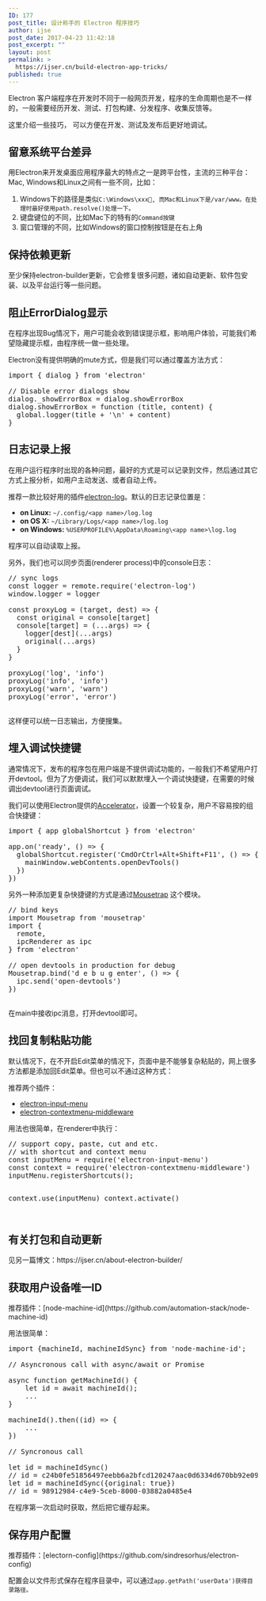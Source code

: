 ```yaml
---
ID: 177
post_title: 设计称手的 Electron 程序技巧
author: ijse
post_date: 2017-04-23 11:42:18
post_excerpt: ""
layout: post
permalink: >
  https://ijser.cn/build-electron-app-tricks/
published: true
---
```

Electron 客户端程序在开发时不同于一般网页开发，程序的生命周期也是不一样的，一般需要经历开发、测试、打包构建、分发程序、收集反馈等。

这里介绍一些技巧， 可以方便在开发、测试及发布后更好地调试。

<!--more-->
<h2>留意系统平台差异</h2>
用Electron来开发桌面应用程序最大的特点之一是跨平台性，主流的三种平台：Mac, Windows和Linux之间有一些不同，比如：
<ol>
 	<li>Windows下的路径是类似<code>C:\Windows\xxx, 而Mac和Linux下是/var/www。在处理时最好使用path.resolve()处理一下。</code></li>
 	<li>键盘键位的不同，比如Mac下的特有的<code>Command按键</code></li>
 	<li>窗口管理的不同，比如Windows的窗口控制按钮是在右上角</li>
</ol>
<h2>保持依赖更新</h2>
至少保持electron-builder更新，它会修复很多问题，诸如自动更新、软件包安装、以及平台运行等一些问题。
<h2>阻止ErrorDialog显示</h2>
在程序出现Bug情况下，用户可能会收到错误提示框，影响用户体验，可能我们希望隐藏提示框，由程序统一做一些处理。

Electron没有提供明确的mute方式，但是我们可以通过覆盖方法方式：
<pre class="lang:js decode:true">import { dialog } from 'electron'

// Disable error dialogs show
dialog._showErrorBox = dialog.showErrorBox
dialog.showErrorBox = function (title, content) {
  global.logger(title + '\n' + content)
}</pre>
<h2>日志记录上报</h2>
在用户运行程序时出现的各种问题，最好的方式是可以记录到文件，然后通过其它方式上报分析，如用户主动发送、或者自动上传。

推荐一款比较好用的插件[electron-log](https://github.com/megahertz/electron-log)。默认的日志记录位置是：
<ul>
 	<li><strong>on Linux:</strong> <code>~/.config/&lt;app name&gt;/log.log</code></li>
 	<li><strong>on OS X:</strong> <code>~/Library/Logs/&lt;app name&gt;/log.log</code></li>
 	<li><strong>on Windows:</strong> <code>%USERPROFILE%\AppData\Roaming\&lt;app name&gt;\log.log</code></li>
</ul>
程序可以自动读取上报。

另外，我们也可以同步页面(renderer process)中的console日志：
<pre class="lang:js decode:true ">// sync logs
const logger = remote.require('electron-log')
window.logger = logger

const proxyLog = (target, dest) =&gt; {
  const original = console[target]
  console[target] = (...args) =&gt; {
    logger[dest](...args)
    original(...args)
  }
}

proxyLog('log', 'info')
proxyLog('info', 'info')
proxyLog('warn', 'warn')
proxyLog('error', 'error')

</pre>
这样便可以统一日志输出，方便搜集。
<h2>埋入调试快捷键</h2>
通常情况下，发布的程序包在用户端是不提供调试功能的，一般我们不希望用户打开devtool。但为了方便调试，我们可以默默埋入一个调试快捷键，在需要的时候调出devtool进行页面调试。

我们可以使用Electron提供的[Accelerator](https://electron.atom.io/docs/api/accelerator/)，设置一个较复杂，用户不容易按的组合快捷键：
<pre class="lang:js decode:true ">import { app globalShortcut } from 'electron'

app.on('ready', () =&gt; {
  globalShortcut.register('CmdOrCtrl+Alt+Shift+F11', () =&gt; {
    mainWindow.webContents.openDevTools()
  })
})</pre>
另外一种添加更复杂快捷键的方式是通过[Mousetrap](https://github.com/ccampbell/mousetrap) 这个模块。
<pre class="lang:js decode:true ">// bind keys
import Mousetrap from 'mousetrap'
import {
  remote,
  ipcRenderer as ipc
} from 'electron'

// open devtools in production for debug
Mousetrap.bind('d e b u g enter', () =&gt; {
  ipc.send('open-devtools')
})

</pre>
在main中接收ipc消息，打开devtool即可。
<h2>找回复制粘贴功能</h2>
默认情况下，在不开启Edit菜单的情况下，页面中是不能够复杂粘贴的，网上很多方法都是添加回Edit菜单。但也可以不通过这种方式：

推荐两个插件：
<ul>
 	<li><a href="https://github.com/parro-it/electron-input-menu">electron-input-menu</a></li>
 	<li><a href="https://github.com/parro-it/electron-contextmenu-middleware">electron-contextmenu-middleware</a></li>
</ul>
用法也很简单，在renderer中执行：
<pre class="lang:js decode:true">// support copy, paste, cut and etc.
// with shortcut and context menu
const inputMenu = require('electron-input-menu')
const context = require('electron-contextmenu-middleware')
inputMenu.registerShortcuts();

context.use(inputMenu)
context.activate()

</pre>
<h2>有关打包和自动更新</h2>
见另一篇博文：https://ijser.cn/about-electron-builder/
<h2>获取用户设备唯一ID</h2>
推荐插件：[node-machine-id](https://github.com/automation-stack/node-machine-id)

用法很简单：
<pre class="lang:js decode:true ">import {machineId, machineIdSync} from 'node-machine-id';

// Asyncronous call with async/await or Promise

async function getMachineId() {
    let id = await machineId();
    ...
}

machineId().then((id) =&gt; {
    ...
})

// Syncronous call

let id = machineIdSync()
// id = c24b0fe51856497eebb6a2bfcd120247aac0d6334d670bb92e09a00ce8169365
let id = machineIdSync({original: true})
// id = 98912984-c4e9-5ceb-8000-03882a0485e4</pre>
在程序第一次启动时获取，然后把它缓存起来。
<h2>保存用户配置</h2>
推荐插件：[electorn-config](https://github.com/sindresorhus/electron-config)

配置会以文件形式保存在程序目录中，可以通过<code>app.getPath('userData')获得目录路径。</code>

&nbsp;